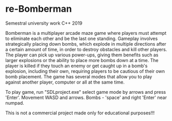 # re-Bomberman
Semestral university work C++ 2019

Bomberman is a multiplayer arcade maze game where players must attempt to eliminate each other and be the last one standing. 
Gameplay involves strategically placing down bombs, which explode in multiple directions after a certain amount of time, in order to destroy obstacles and kill other players. 
The player can pick up various power-ups, giving them benefits such as larger explosions or the ability to place more bombs down at a time. 
The player is killed if they touch an enemy or get caught up in a bomb's explosion, including their own, requiring players to be cautious of their own bomb placement.
The game has several modes that allow you to play against another player, computer or all at the same time.

To play game, run "SDLproject.exe" select game mode by arrows and press 'Enter'.
Movement WASD and arrows. Bombs - 'space' and right 'Enter' near numpad.

This is not a commercial project made only for educational purposes!!!
